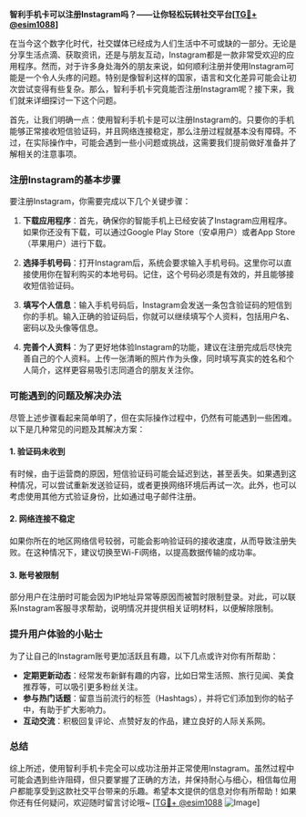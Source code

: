 **智利手机卡可以注册Instagram吗？——让你轻松玩转社交平台[[TG💪+ @esim1088](https://t.me/s/esim1088)]**

在当今这个数字化时代，社交媒体已经成为人们生活中不可或缺的一部分。无论是分享生活点滴、获取资讯，还是与朋友互动，Instagram都是一款非常受欢迎的应用程序。然而，对于许多身处海外的朋友来说，如何顺利注册并使用Instagram可能是一个令人头疼的问题。特别是像智利这样的国家，语言和文化差异可能会让初次尝试变得有些复杂。那么，智利手机卡究竟能否注册Instagram呢？接下来，我们就来详细探讨一下这个问题。

首先，让我们明确一点：使用智利手机卡是可以注册Instagram的。只要你的手机能够正常接收短信验证码，并且网络连接稳定，那么注册过程就基本没有障碍。不过，在实际操作中，可能会遇到一些小问题或挑战，这需要我们提前做好准备并了解相关的注意事项。

### 注册Instagram的基本步骤

要注册Instagram，你需要完成以下几个关键步骤：

1. **下载应用程序**：首先，确保你的智能手机上已经安装了Instagram应用程序。如果你还没有下载，可以通过Google Play Store（安卓用户）或者App Store（苹果用户）进行下载。

2. **选择手机号码**：打开Instagram后，系统会要求输入手机号码。这里你可以直接使用你在智利购买的本地号码。记住，这个号码必须是有效的，并且能够接收短信验证码。

3. **填写个人信息**：输入手机号码后，Instagram会发送一条包含验证码的短信到你的手机。输入正确的验证码后，你就可以继续填写个人资料，包括用户名、密码以及头像等信息。

4. **完善个人资料**：为了更好地体验Instagram的功能，建议在注册完成后尽快完善自己的个人资料。上传一张清晰的照片作为头像，同时填写真实的姓名和个人简介，这样更容易吸引志同道合的朋友关注你。

### 可能遇到的问题及解决办法

尽管上述步骤看起来简单明了，但在实际操作过程中，仍然有可能遇到一些困难。以下是几种常见的问题及其解决方案：

#### 1. 验证码未收到
有时候，由于运营商的原因，短信验证码可能会延迟到达，甚至丢失。如果遇到这种情况，可以尝试重新发送验证码，或者更换网络环境后再试一次。此外，也可以考虑使用其他方式验证身份，比如通过电子邮件注册。

#### 2. 网络连接不稳定
如果你所在的地区网络信号较弱，可能会影响验证码的接收速度，从而导致注册失败。在这种情况下，建议切换至Wi-Fi网络，以提高数据传输的成功率。

#### 3. 账号被限制
部分用户在注册时可能会因为IP地址异常等原因而被暂时限制登录。对此，可以联系Instagram客服寻求帮助，说明情况并提供相关证明材料，以便解除限制。

### 提升用户体验的小贴士

为了让自己的Instagram账号更加活跃且有趣，以下几点或许对你有所帮助：

- **定期更新动态**：经常发布新鲜有趣的内容，比如日常生活照、旅行见闻、美食推荐等，可以吸引更多粉丝关注。
- **参与热门话题**：留意当前流行的标签（Hashtags），并将它们添加到你的帖子中，有助于扩大影响力。
- **互动交流**：积极回复评论、点赞好友的作品，建立良好的人际关系网。

### 总结

综上所述，使用智利手机卡完全可以成功注册并正常使用Instagram。虽然过程中可能会遇到些许阻碍，但只要掌握了正确的方法，并保持耐心与细心，相信每位用户都能享受到这款社交平台带来的乐趣。希望本文提供的信息对你有所帮助！如果你还有任何疑问，欢迎随时留言讨论哦~ [[TG💪+ @esim1088](https://t.me/s/esim1088) ![Image](https://i.postimg.cc/4NQfJmqS/Snipaste-2025-05-13-00-14-12.png)]